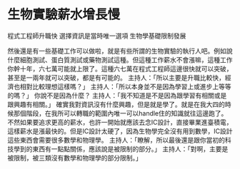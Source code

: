 # 生物實驗薪水增長慢
程式工程師升職快
選擇資訊是當時唯一選項
生物學基礎限制發展

然後還是有一些基礎工作可以做啦，就是有些所謂的生物實驗的執行人吧。例如說什麼細胞測試、蛋白質測試或藥物測試這種。但這種工作薪水不會漲嘛，這種工作你幹十年，六七萬可能就上限了。這種六七萬在程式工程師這邊很快就可以突破，甚至是一兩年就可以突破，都是有可能的。
主持人：「所以主要是升職比較快，經濟也相對比較理想這樣嗎？」
主持人：「所以本身並不是因為學習上或進步上等等的嗎？」
你說不是因為什麼？
主持人：「我不知道是不是因為跟學習有相關或是跟興趣有相關。」
確實我對資訊沒有什麼興趣，但是就是學了。就是在我大四的時候那個階段，在我所可以轉職的範圍內唯一可以handle住的知識就往這邊跑了。不然如果要追求更高的薪水，也許一開始就應該去念IC設計，直接畢業進臺積電，這樣薪水是漲最快的。但是IC設計太硬了，因為生物學完全沒有用到數學，IC設計這些東西會需要很多數學和物理學。
主持人：「瞭解，所以最後還是跟你當初的科技學到的東西有一點點關係，應該說是被限制的部分。」
主持人：「對啊，主要是被限制，被三類沒有數學和物理學的部分限制。」